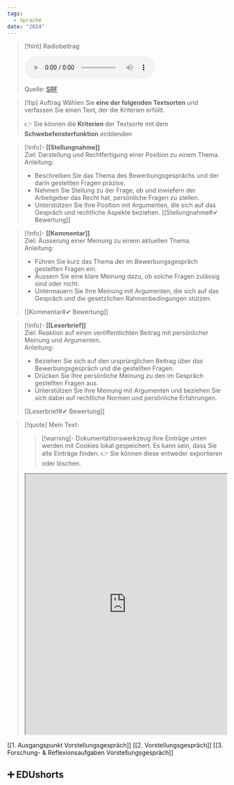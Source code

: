 ```yaml
---
tags:
  - Sprache
date: "2024"
---
```

>[!hint] Radiobeitrag
>
><audio controls><source src="https://download-media.srf.ch/world/audio/Espresso-radio/2014/04/Espresso_03-04-2014-814.mp3"></audio>
>
>Quelle: [SRF](https://www.srf.ch/play/radio/redirect/detail/a4c3e057-88ab-42a5-9629-9ea7e8239418)

>[!tip] Auftrag
>Wählen Sie **eine der folgenden Textsorten** und verfassen Sie einen Text, der die Kriterien erfüllt.
>
>👉 Sie können die **Kriterien** der Textsorte mit dem **Schwebefensterfunktion** einblenden


>[!info]- **[[Stellungnahme]]**  
Ziel: Darstellung und Rechtfertigung einer Position zu einem Thema.  
>Anleitung:
>- Beschreiben Sie das Thema des Bewerbungsgesprächs und der darin gestellten Fragen präzise.
>- Nehmen Sie Stellung zu der Frage, ob und inwiefern der Arbeitgeber das Recht hat, persönliche Fragen zu stellen.
>- Unterstützen Sie Ihre Position mit Argumenten, die sich auf das Gespräch und rechtliche Aspekte beziehen.
>[[Stellungnahme#✔ Bewertung]]

>[!info]- **[[Kommentar]]**  
>Ziel: Äusserung einer Meinung zu einem aktuellen Thema.  
>Anleitung:
>
>- Führen Sie kurz das Thema der im Bewerbungsgespräch gestellten Fragen ein.
>- Äussern Sie eine klare Meinung dazu, ob solche Fragen zulässig sind oder nicht.
>- Untermauern Sie Ihre Meinung mit Argumenten, die sich auf das Gespräch und die gesetzlichen Rahmenbedingungen stützen.
>
>[[Kommentar#✔ Bewertung]]

>[!info]- **[[Leserbrief]]**  
>Ziel: Reaktion auf einen veröffentlichten Beitrag mit persönlicher Meinung und Argumenten.  
>Anleitung:
>
>- Beziehen Sie sich auf den ursprünglichen Beitrag über das Bewerbungsgespräch und die gestellten Fragen.
>- Drücken Sie Ihre persönliche Meinung zu den im Gespräch gestellten Fragen aus.
>- Unterstützen Sie Ihre Meinung mit Argumenten und beziehen Sie sich dabei auf rechtliche Normen und persönliche Erfahrungen.
>
>[[Leserbrief#✔ Bewertung]]  


   >[!quote] Mein Text:
>>[!warning]- Dokumentationswerkzeug 
>Ihre Einträge unten werden mit Cookies lokal gespeichert. Es kann sein, dass Sie alte Einträge finden. 
>👉 Sie können diese entweder exportieren oder löschen.
>
><iframe width="100%" height="600" src="https://app.Lumi.education/run/KWcs8f" allowfullscreen allow="geolocation *; autoplay; encrypted-media"></iframe>


[[1. Ausgangspunkt Vorstellungsgespräch]]
[[2. Vorstellungsgespräch]]
[[3. Forschung- & Reflexionsaufgaben Vorstellungsgespräch]]

## ➕ EDUshorts
